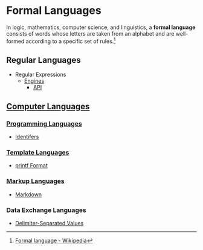 # Formal Languages
In logic, mathematics, computer science, and linguistics, a **formal language** consists of words whose letters are taken from an alphabet and are well-formed according to a specific set of rules.[^wiki]

[^wiki]: [Formal language - Wikipedia](https://en.wikipedia.org/wiki/Formal_language)

## Regular Languages
- Regular Expressions
  - [Engines](Regular%20Languages/Regular%20Expressions/Engines/README.md)
    - [API](Regular%20Languages/Regular%20Expressions/Engines/API.md)

## [Computer Languages](Computer%20Languages/README.md)
### [Programming Languages](Computer%20Languages/Programming%20Languages/README.md)
- [Identifers](Computer%20Languages/Programming%20Languages/Identifers.md)

### [Template Languages](Computer%20Languages/Template%20Languages/README.md)
- [printf Format](Computer%20Languages/Template%20Languages/printf%20Format.md)

### [Markup Languages](Computer%20Languages/Markup%20Languages/README.md)
- [Markdown](Computer%20Languages/Markup%20Languages/Markdown/README.md)

### Data Exchange Languages
- [Delimiter-Separated Values](Computer%20Languages/Data%20Exchange%20Languages/Delimiter-Separated%20Values.md)